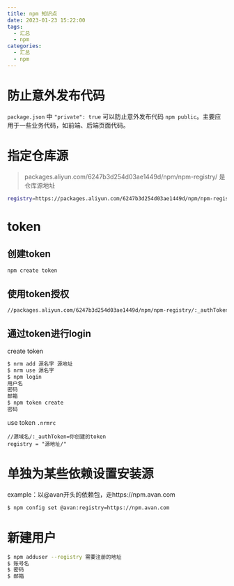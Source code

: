 ```yaml
---
title: npm 知识点
date: 2023-01-23 15:22:00
tags:
  - 汇总
  - npm
categories:
  - 汇总
  - npm
---
```


# 防止意外发布代码

`package.json` 中 `"private": true` 可以防止意外发布代码 `npm public`。主要应用于一些业务代码，如前端、后端页面代码。

# 指定仓库源

> packages.aliyun.com/6247b3d254d03ae1449d/npm/npm-registry/ 是仓库源地址

```bash
registry=https://packages.aliyun.com/6247b3d254d03ae1449d/npm/npm-registry/
```

# token

## 创建token

```bash
npm create token
```

## 使用token授权

```bash
//packages.aliyun.com/6247b3d254d03ae1449d/npm/npm-registry/:_authToken=b7a28d1d-f7f3-4383-b896-3e92616cd
```

## 通过token进行login

create token

```bash
$ nrm add 源名字 源地址
$ nrm use 源名字
$ npm login
用户名
密码
邮箱
$ npm token create
密码
```

use token `.nrmrc`

```
//源域名/:_authToken=你创建的token
registry = "源地址/"
```

# 单独为某些依赖设置安装源

example：以@avan开头的依赖包，走https://npm.avan.com

```bash
$ npm config set @avan:registry=https://npm.avan.com
```

# 新建用户

```bash
$ npm adduser --registry 需要注册的地址
$ 账号名
$ 密码
$ 邮箱
```
